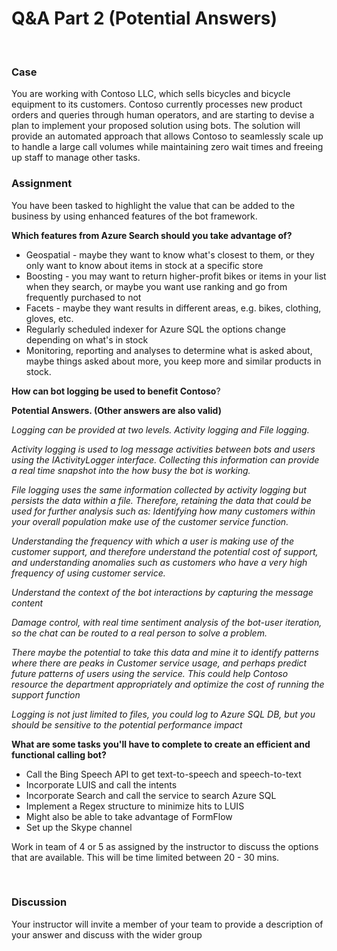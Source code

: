  **Q&A Part 2 (Potential Answers)**
==================================
 

### Case

You are working with Contoso LLC, which sells bicycles and bicycle equipment to
its customers. Contoso currently processes new product orders and queries
through human operators, and are starting to devise a plan to implement your
proposed solution using bots. The solution will provide an automated approach
that allows Contoso to seamlessly scale up to handle a large call volumes while
maintaining zero wait times and freeing up staff to manage other tasks. 

### Assignment

You have been tasked to highlight the value that can be added to the business by
using enhanced features of the bot framework.

**Which features from Azure Search should you take advantage of?**
* Geospatial - maybe they want to know what's closest to them, or they only want to know about items in stock at a specific store
* Boosting - you may want to return higher-profit bikes or items in your list when they search, or maybe you want use ranking and go from frequently purchased to not
* Facets - maybe they want results in different areas, e.g. bikes, clothing, gloves, etc.
* Regularly scheduled indexer for Azure SQL the options change depending on what's in stock
* Monitoring, reporting and analyses to determine what is asked about, maybe things asked about more, you keep more and similar products in stock.  

**How can bot logging be used to benefit Contoso**?

  **Potential Answers. (Other answers are also valid)**

*Logging can be provided at two levels. Activity logging and File logging.*

*Activity logging is used to log message activities between bots and users using the IActivityLogger interface. Collecting this information can provide a real time snapshot into the how busy the bot is working.*

*File logging uses the same information collected by activity logging but persists the data within a file. Therefore, retaining the data that could be used for further analysis such as:*
 *Identifying how many customers within your overall population make use of the customer service function.*

 *Understanding the frequency with which a user is making use of the customer support, and therefore understand the potential cost of support, and understanding anomalies such as customers who have a very high frequency of using customer service.*

 *Understand the context of the bot interactions by capturing the message content*

 *Damage control, with real time sentiment analysis of the bot-user iteration, so the chat can be routed to a real person to solve a problem.*

*There maybe the potential to take this data and mine it to identify patterns where there are peaks in Customer service usage, and perhaps predict future patterns of users using the service. This could help Contoso resource the department appropriately and optimize the cost of running the support function*

*Logging is not just limited to files, you could log to Azure SQL DB, but you should be sensitive to the potential performance impact*  


**What are some tasks you'll have to complete to create an efficient and functional calling bot?**
* Call the Bing Speech API to get text-to-speech and speech-to-text
* Incorporate LUIS and call the intents
* Incorporate Search and call the service to search Azure SQL
* Implement a Regex structure to minimize hits to LUIS
* Might also be able to take advantage of FormFlow
* Set up the Skype channel

Work in team of 4 or 5 as assigned by the instructor to discuss the options that
are available. This will be time limited between 20 - 30 mins.

 

### Discussion

Your instructor will invite a member of your team to provide a description of
your answer and discuss with the wider group

 
-

